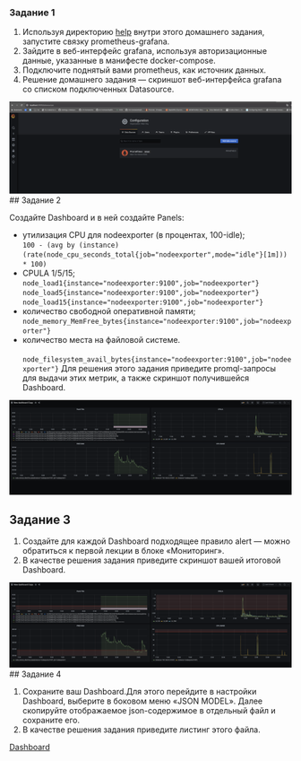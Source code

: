 ### Задание 1

1. Используя директорию [help](./help) внутри этого домашнего задания, запустите связку prometheus-grafana.
1. Зайдите в веб-интерфейс grafana, используя авторизационные данные, указанные в манифесте docker-compose.
1. Подключите поднятый вами prometheus, как источник данных.
1. Решение домашнего задания — скриншот веб-интерфейса grafana со списком подключенных Datasource.
<img src="images/1003_1.png"/>
## Задание 2

Создайте Dashboard и в ней создайте Panels:

- утилизация CPU для nodeexporter (в процентах, 100-idle);  
`100 - (avg by (instance) (rate(node_cpu_seconds_total{job="nodeexporter",mode="idle"}[1m])) * 100)`
- CPULA 1/5/15;   
`node_load1{instance="nodeexporter:9100",job="nodeexporter"}
node_load5{instance="nodeexporter:9100",job="nodeexporter"}
node_load15{instance="nodeexporter:9100",job="nodeexporter"}`
- количество свободной оперативной памяти;  
`node_memory_MemFree_bytes{instance="nodeexporter:9100",job="nodeexporter"}`
- количество места на файловой системе.  
` node_filesystem_avail_bytes{instance="nodeexporter:9100",job="nodeexporter"}`
Для решения этого задания приведите promql-запросы для выдачи этих метрик, а также скриншот получившейся Dashboard.
<img src="images/1003_2.png"/>


## Задание 3

1. Создайте для каждой Dashboard подходящее правило alert — можно обратиться к первой лекции в блоке «Мониторинг».
1. В качестве решения задания приведите скриншот вашей итоговой Dashboard.
<img src="images/1003_3.png"/>
## Задание 4

1. Сохраните ваш Dashboard.Для этого перейдите в настройки Dashboard, выберите в боковом меню «JSON MODEL». Далее скопируйте отображаемое json-содержимое в отдельный файл и сохраните его.
1. В качестве решения задания приведите листинг этого файла.

[Dashboard](./dashboard.json)